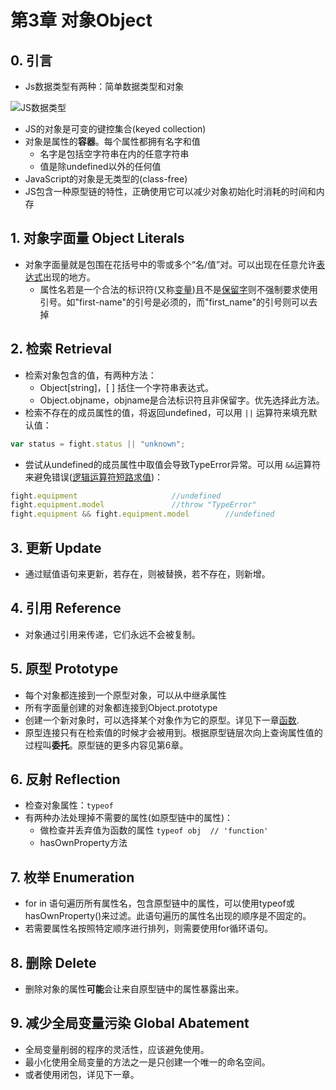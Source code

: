 ﻿# 第3章 对象Object
## 0. 引言 
+ Js数据类型有两种：简单数据类型和对象

![JS数据类型](http://ocbao1wc2.bkt.clouddn.com/20161130JSshuju.jpg) 

+ JS的对象是可变的键控集合(keyed collection)
+ 对象是属性的**容器**。每个属性都拥有名字和值
	+  名字是包括空字符串在内的任意字符串
	+  值是除undefined以外的任何值
+ JavaScript的对象是无类型的(class-free)
+ JS包含一种原型链的特性，正确使用它可以减少对象初始化时消耗的时间和内存

## 1. 对象字面量 Object Literals
+ 对象字面量就是包围在花括号中的零或多个“名/值”对。可以出现在任意允许[表达式](https://developer.mozilla.org/zh-CN/docs/Web/JavaScript/Guide/Expressions_and_Operators)出现的地方。
	+ 属性名若是一个合法的标识符(又称[变量](https://developer.mozilla.org/zh-CN/docs/Web/JavaScript/Guide/Expressions_and_Operators))且不是[保留字](https://msdn.microsoft.com/zh-cn/library/0779sbks(v=vs.94).aspx)则不强制要求使用引号。如"first-name"的引号是必须的，而"first_name"的引号则可以去掉

## 2. 检索 Retrieval
+ 检索对象包含的值，有两种方法：
	+ Object[string]，[ ] 括住一个字符串表达式。
	+ Object.objname，objname是合法标识符且非保留字。优先选择此方法。
+ 检索不存在的成员属性的值，将返回undefined，可以用 `||` 运算符来填充默认值：
```javascript
var status = fight.status || "unknown";
```
+ 尝试从undefined的成员属性中取值会导致TypeError异常。可以用 `&&`运算符来避免错误([逻辑运算符短路求值](https://developer.mozilla.org/zh-CN/docs/Web/JavaScript/Guide/Expressions_and_Operators#逻辑运算符(Logical_operators)))：
```javascript 
fight.equipment						//undefined
fight.equipment.model				//throw "TypeError" 
fight.equipment && fight.equipment.model		//undefined		
```
## 3. 更新 Update
+ 通过赋值语句来更新，若存在，则被替换，若不存在，则新增。

## 4. 引用 Reference
+ 对象通过引用来传递，它们永远不会被复制。

## 5. 原型 Prototype
+ 每个对象都连接到一个原型对象，可以从中继承属性
+ 所有字面量创建的对象都连接到Object.prototype
+ 创建一个新对象时，可以选择某个对象作为它的原型。详见下一章[函数](https://github.com/Zhongwei1986/JS-the-good-parts/blob/master/Notes/Chapter4-Functions.md).
+ 原型连接只有在检索值的时候才会被用到。根据原型链层次向上查询属性值的过程叫**委托**。原型链的更多内容见第6章。

## 6. 反射 Reflection
+ 检查对象属性：`typeof`
+ 有两种办法处理掉不需要的属性(如原型链中的属性)：
	+ 做检查并丢弃值为函数的属性 `typeof obj  // 'function'`
	+ hasOwnProperty方法

## 7. 枚举 Enumeration
+ for in 语句遍历所有属性名，包含原型链中的属性，可以使用typeof或hasOwnProperty()来过滤。此语句遍历的属性名出现的顺序是不固定的。
+ 若需要属性名按照特定顺序进行排列，则需要使用for循环语句。

## 8. 删除 Delete
+ 删除对象的属性**可能**会让来自原型链中的属性暴露出来。

## 9. 减少全局变量污染 Global Abatement
+ 全局变量削弱的程序的灵活性，应该避免使用。
+ 最小化使用全局变量的方法之一是只创建一个唯一的命名空间。
+ 或者使用闭包，详见下一章。
